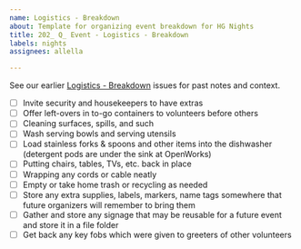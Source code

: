 ```yaml
---
name: Logistics - Breakdown
about: Template for organizing event breakdown for HG Nights
title: 202_ Q_ Event - Logistics - Breakdown
labels: nights
assignees: allella

---
```


See our earlier [Logistics - Breakdown](https://github.com/hackgvl/nights/issues?q=breakdown+in%3Atitle+is%3Aissue) issues for past notes and context.

- [ ] Invite security and housekeepers to have extras
- [ ] Offer left-overs in to-go containers to volunteers before others
- [ ] Cleaning surfaces, spills, and such
- [ ] Wash serving bowls and serving utensils
- [ ] Load stainless forks & spoons and other items into the dishwasher (detergent pods are under the sink at OpenWorks)
- [ ] Putting chairs, tables, TVs, etc. back in place
- [ ] Wrapping any cords or cable neatly
- [ ] Empty or take home trash or recycling as needed 
- [ ] Store any extra supplies, labels, markers, name tags somewhere that future organizers will remember to bring them
- [ ] Gather and store any signage that may be reusable for a future event and store it in a file folder
- [ ] Get back any key fobs which were given to greeters of other volunteers
